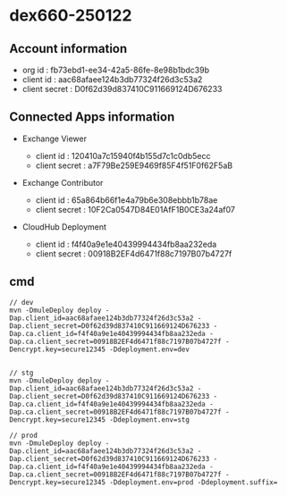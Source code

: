 # dex660-250122

## Account information
* org id : fb73ebd1-ee34-42a5-86fe-8e98b1bdc39b
* client id : aac68afaee124b3db77324f26d3c53a2
* client secret : D0f62d39d837410C911669124D676233

## Connected Apps information
* Exchange Viewer
  * client id : 120410a7c15940f4b155d7c1c0db5ecc
  * client secret : a7F79Be259E9469f85F4f51F0f62F5aB

* Exchange Contributor
  * client id : 65a864b66f1e4a79b6e308ebbb1b78ae
  * client secret : 10F2Ca0547D84E01AfF1B0CE3a24af07
  
* CloudHub Deployment
  * client id : f4f40a9e1e40439994434fb8aa232eda
  * client secret : 00918B2EF4d6471f88c7197B07b4727f

## cmd

```
// dev
mvn -DmuleDeploy deploy -Dap.client_id=aac68afaee124b3db77324f26d3c53a2 -Dap.client_secret=D0f62d39d837410C911669124D676233 -Dap.ca.client_id=f4f40a9e1e40439994434fb8aa232eda -Dap.ca.client_secret=00918B2EF4d6471f88c7197B07b4727f -Dencrypt.key=secure12345 -Ddeployment.env=dev


// stg
mvn -DmuleDeploy deploy -Dap.client_id=aac68afaee124b3db77324f26d3c53a2 -Dap.client_secret=D0f62d39d837410C911669124D676233 -Dap.ca.client_id=f4f40a9e1e40439994434fb8aa232eda -Dap.ca.client_secret=00918B2EF4d6471f88c7197B07b4727f -Dencrypt.key=secure12345 -Ddeployment.env=stg

// prod
mvn -DmuleDeploy deploy -Dap.client_id=aac68afaee124b3db77324f26d3c53a2 -Dap.client_secret=D0f62d39d837410C911669124D676233 -Dap.ca.client_id=f4f40a9e1e40439994434fb8aa232eda -Dap.ca.client_secret=00918B2EF4d6471f88c7197B07b4727f -Dencrypt.key=secure12345 -Ddeployment.env=prod -Ddeployment.suffix=
```